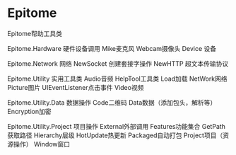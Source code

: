 # Epitome
Epitome帮助工具类

Epitome.Hardware 硬件设备调用
Mike麦克风 
Webcam摄像头
Device 设备

Epitome.Network 网络
NewSocket 创建套接字操作
NewHTTP 超文本传输协议

Epitome.Utility 实用工具类
Audio音频
HelpTool工具类
Load加载
NetWork网络
Picture图片
UIEventListener点击事件
Video视频

Epitome.Utility.Data 数据操作
Code二维码 
Data数据（添加包头，解析等） 
Encryption加密

Epitome.Utility.Project 项目操作
External外部调用
Features功能集合
GetPath获取路径
Hierarchy层级
HotUpdate热更新
Packaged自动打包
Project项目（资源操作）
Window窗口
